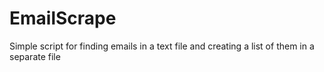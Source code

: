 # EmailScrape
Simple script for finding emails in a text file and creating a list of them in a separate file
